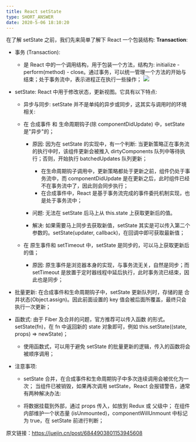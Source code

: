 ```yaml
---
title: React setState
type: SHORT_ANSWER
date: 2020-5-06 18:10:20
---
```


在了解 setState 之前，我们先来简单了解下 React 一个包装结构: **Transaction**:

- 事务 (Transaction):

  - 是 React 中的一个调用结构，用于包装一个方法，结构为: initialize - perform(method) - close。通过事务，可以统一管理一个方法的开始与结束；处于事务流中，表示进程正在执行一些操作；
    ![](http://blog-bed.oss-cn-beijing.aliyuncs.com/143.ReactsetState/transaction.png)

- setState: React 中用于修改状态，更新视图。它具有以下特点:

  - 异步与同步: setState 并不是单纯的异步或同步，这其实与调用时的环境相关:

  - 在 合成事件 和 生命周期钩子(除 componentDidUpdate) 中，setState 是"异步"的；

    - 原因: 因为在 setState 的实现中，有一个判断: 当更新策略正在事务流的执行中时，该组件更新会被推入 dirtyComponents 队列中等待执行；否则，开始执行 batchedUpdates 队列更新；

      - 在生命周期钩子调用中，更新策略都处于更新之前，组件仍处于事务流中，而 componentDidUpdate 是在更新之后，此时组件已经不在事务流中了，因此则会同步执行；
      - 在合成事件中，React 是基于事务流完成的事件委托机制实现，也是处于事务流中；

    - 问题: 无法在 setState 后马上从 this.state 上获取更新后的值。
    - 解决: 如果需要马上同步去获取新值，setState 其实是可以传入第二个参数的。setState(updater, callback)，在回调中即可获取最新值；

  - 在 原生事件和 setTimeout 中，setState 是同步的，可以马上获取更新后的值；

    - 原因: 原生事件是浏览器本身的实现，与事务流无关，自然是同步；而 setTimeout 是放置于定时器线程中延后执行，此时事务流已结束，因此也是同步；

- 批量更新: 在合成事件和生命周期钩子中，setState 更新队列时，存储的是 合并状态(Object.assign)。因此前面设置的 key 值会被后面所覆盖，最终只会执行一次更新；

- 函数式: 由于 Fiber 及合并的问题，官方推荐可以传入函数 的形式。setState(fn)，在 fn 中返回新的 state 对象即可，例如 this.setState((state, props) => newState)；

  - 使用函数式，可以用于避免 setState 的批量更新的逻辑，传入的函数将会被顺序调用；

- 注意事项:

  - setState 合并，在合成事件和生命周期钩子中多次连续调用会被优化为一次；
    当组件已被销毁，如果再次调用 setState，React 会报错警告，通常有两种解决办法:

  - 将数据挂载到外部，通过 props 传入，如放到 Redux 或 父级中；
    在组件内部维护一个状态量 (isUnmounted)，componentWillUnmount 中标记为 true，在 setState 前进行判断；

原文链接：https://juejin.cn/post/6844903801153945608
